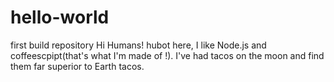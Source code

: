 # hello-world
first build repository
Hi Humans!
hubot here, I like Node.js and coffeescpipt(that's what I'm made of !).
I've had tacos on the moon and find them far superior to Earth tacos.
